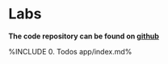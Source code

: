 # Labs

**The code repository can be found on [github](https://github.com/cavo789/laravel_todos)**

<!-- concat-md::toc -->

%INCLUDE 0. Todos app/index.md%
